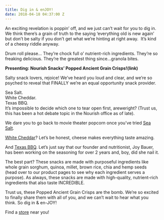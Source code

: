 ```yaml
---
title: Dig in & enJOY!
date: 2018-04-18 04:37:00 Z
---
```


An exciting revelation is poppin’ off, and we just can’t wait for you to dig in. We think there’s a grain of truth to the saying ‘everything old is new again’ but don’t be salty if you don’t get what we’re hinting at right away.  It’s kind of a cheesy riddle anyway.

Drum roll please…
They’re chock full o’ nutrient-rich ingredients. They’re so freaking delicious. They’re the greatest thing since…granola bites.

**Presenting: Nourish Snacks’ Popped Ancient Grain Crisps!(link)**

Salty snack lovers, rejoice! We’ve heard you loud and clear, and we’re so psyched to reveal that FINALLY we’re an equal opportunity snack provider.

Sea Salt.  
White Cheddar.  
Texas BBQ.  
It’s impossible to decide which one to tear open first, areweright? (Trust us, this has been a hot debate topic in the Nourish office as of late).

We dare you to go back to movie theater popcorn once you’ve tried <a href="/snacks/sea-salt/" target="_blank">Sea Salt</a>.  

<a href="/snacks/white-cheddar/" target="_blank">White Cheddar</a>? Let’s be honest, cheese makes everything taste amazing.  

And <a href="/snacks/texas-bbq/" target="_blank">Texas BBQ</a>. Let’s just say that our founder and nutritionist, Joy Bauer, has been working on the seasoning for over 2 years and, boy, did she nail it.

The best part? These snacks are made with purposeful ingredients like whole grain sorghum, quinoa, millet, brown rice, chia and hemp seeds (head over to our product pages to see why each ingredient serves a purpose). As always, these snacks are made with high-quality, nutrient-rich ingredients that also taste INCREDIBLE.

Trust us, these Popped Ancient Grain Crisps are the bomb. We’re so excited to finally share them with all of you, and we can’t wait to hear what you think. So dig in & en-JOY!

Find a <a href="/locator/" target="_blank">store</a> near you!